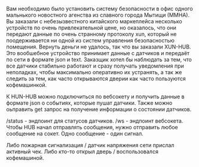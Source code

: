Вам необходимо было установить систему безопасности в офис одного мальнького новостного агенства из славного города Мытищи (ММНА). Вы заказали с небезызвестного китайского маркеплейса несколько устройств по очень привлекательной цене, но оказалось, что они передают данные по очень странному протоколу xun, который не поодерживается ни одной из систем управления безопасностью помещения. Вернуть деньги не удалось, так что вы заказали XUN-HUB. Это вообшебное устройство принимает данные с датчиков и передаёт по сети в формате json и text. Заказщик хотел бы наблюдать за тем, что все датчики стабильно работают и сразу получать уведомления при неполадках, чтобы максимально оперативно их устранять, а так же следить за тем, как часто открываются дверии как часто пользуются кофемашинкой.

К HUN-HUB можно подключиться по вебсокету и получить данные в формате json о событиях, которые пушат датчики. Также можно оьправить get запрос на получение информации о состоянии датчиков.

/status - эндпоинт для статусов датчиков.
/ws - эндпоинт вебсокета. Чтобы HUB начал отправлять сообщения, нужно отправить любое сообщение на сокет. Одно сообщение - один сигнал.

Либо пожарная сигнализация / датчик напряжения сети прислал активный чек. 
Либо кто-то открыл дверь / воспользовался кофемашиной.